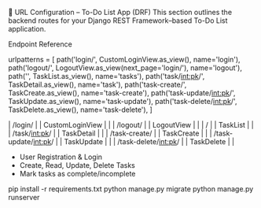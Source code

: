 🔗 URL Configuration – To-Do List App (DRF)
This section outlines the backend routes for your Django REST Framework–based To-Do List application. 

Endpoint Reference

urlpatterns = [
    path('login/', CustomLoginView.as_view(), name='login'),
    path('logout/', LogoutView.as_view(next_page='login/'), name='logout'),
    path('', TaskList.as_view(), name='tasks'),
    path('task/<int:pk>/', TaskDetail.as_view(), name='task'),
    path('task-create/', TaskCreate.as_view(), name='task-create'),
    path('task-update/<int:pk>/', TaskUpdate.as_view(), name='task-update'),
    path('task-delete/<int:pk>/', TaskDelete.as_view(), name='task-delete'),
]


| /login/ |  | CustomLoginView |  | 
| /logout/ |  | LogoutView |  | 
| / |  | TaskList |  | 
| /task/<int:pk>/ |  | TaskDetail |  | 
| /task-create/ |  | TaskCreate |  | 
| /task-update/<int:pk>/ |  | TaskUpdate |  | 
| /task-delete/<int:pk>/ |  | TaskDelete |  | 

- User Registration & Login
- Create, Read, Update, Delete Tasks
- Mark tasks as complete/incomplete

pip install -r requirements.txt
python manage.py migrate
python manage.py runserver


